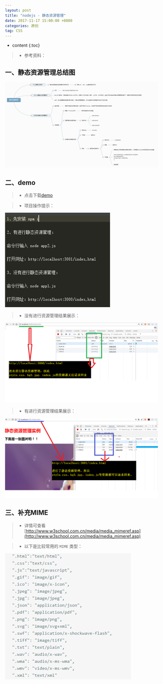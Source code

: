 ```yaml
---
layout: post
title: "nodejs - 静态资源管理"
date: 2017-11-17 15:00:00 +0800 
categories: 原创
tag: CSS
---
```

* content
{:toc}

> * 参考资料：

<!-- more -->



## 一、静态资源管理总结图

![static](/styles/images/nodejs/staticResources/staticResources-01.png)

## 二、demo

> * 点击下载[demo](/effects/demo/nodejs/staticResources/staticResources.zip)

> * 项目操作提示：

![static](/styles/images/nodejs/staticResources/staticResources-04.png)

> * 没有进行资源管理结果展示：

![static](/styles/images/nodejs/staticResources/staticResources-02.png)

> * 有进行资源管理结果展示：

![static](/styles/images/nodejs/staticResources/staticResources-03.png)

## 三、补充MIME

> * 详情可查看[http://www.w3school.com.cn/media/media_mimeref.asp](http://www.w3school.com.cn/media/media_mimeref.asp)

> * 以下是比较常用的 `MIME` 类型：

![static](/styles/images/nodejs/staticResources/staticResources-05.png)


